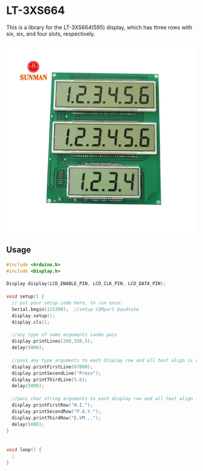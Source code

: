 # LT-3XS664

This is a library for the LT-3XS664(595) display, which has three rows with six, six, and four slots, respectively.

![display_img](assets/display.jpg)

## Usage

```c++
#include <Arduino.h>
#include <Display.h>

Display display(LCD_ENABLE_PIN, LCD_CLK_PIN, LCD_DATA_PIN);

void setup() {
  // put your setup code here, to run once:
  Serial.begin(115200);  //setup COMport baudrate
  display.setup();
  display.cls();

  //any type of same arguments canbe pass
  display.printLines(200,350,5);
  delay(5000);

  //pass any type arguments to each display row and all text align is right.
  display.printFirstLine(67000);
  display.printSecondLine("Press");
  display.printThirdLine(5.6);
  delay(5000);

  //pass char string arguments to each display row and all text align is left.
  display.printFirstRow("H.I.");
  display.printSecondRow("P.A.Y.");
  display.printThirdRow("E.VM...");
  delay(5000);
}


void loop() {
  ;
}
```

